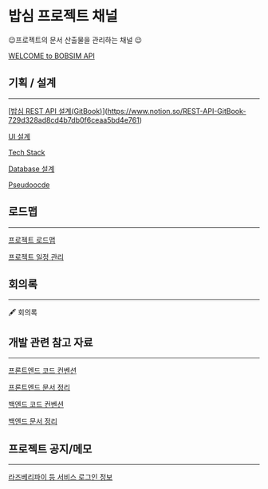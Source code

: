 # 밥심 프로젝트 채널

😉프로젝트의 문서 산출물을 관리하는 채널 😉

[WELCOME to BOBSIM API](https://isso.gitbook.io/bobsim/)

## 기획 / 설계

---

[[밥심 REST API 설계(GitBook)](https://isso.gitbook.io/bobsim/)](https://www.notion.so/REST-API-GitBook-729d328ad8cd4b7db0f6ceaa5bd4e761)

[UI 설계](https://www.notion.so/UI-537b6601d3bf44818199905794c67b4f)

[Tech Stack](https://www.notion.so/Tech-Stack-0bbc7d95b3e846a59731620573c8bc69)

[Database 설계](https://www.notion.so/Database-65ba4e067d304c5db130dbc3f73c6f50)

[Pseudoocde](https://www.notion.so/Pseudoocde-dc13d69c25b84d149506eace5cabc793)

## 로드맵

---

[프로젝트 로드맵](https://www.notion.so/b6061829af254d7eb77d97e3f69040e8)

[프로젝트 일정 관리](https://www.notion.so/f38890a58a644ec5839b0347c0bcee98)

## 회의록

---

🖋️ 회의록

## 개발 관련 참고 자료

---

[프론트엔드 코드 컨벤션](https://www.notion.so/d9f39c2f25fb47fa9288f0d9a6a96ee7)

[프론트엔드 문서 정리](https://www.notion.so/4139c1961d2e4047b5fdb1ceb5cd0ddc)

[백엔드 코드 컨벤션](https://www.notion.so/eb40a6ef61b8430d80e3f6beebb77de7)

[백엔드 문서 정리](https://www.notion.so/410473b5352249f2b5d4c6727986bdfb)

## 프로젝트 공지/메모

---

[라즈베리파이 등 서비스 로그인 정보](https://www.notion.so/4c58b3d6cd274700b0d2b57019f36d24)